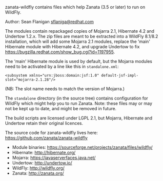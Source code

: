 zanata-wildfly contains files which help Zanata (3.5 or later) to run on WildFly.

Author: Sean Flanigan <sflaniga@redhat.com>


The modules contain repackaged copies of Mojarra 2.1, Hibernate 4.2 and Undertow 1.2.x.  The zip files are meant to be extracted into a WildFly 8.1/8.2 installation, which will add some Mojarra 2.1 modules, replace the 'main' Hibernate module with Hibernate 4.2, and upgrade Undertow to fix https://bugzilla.redhat.com/show_bug.cgi?id=1197955.

The 'main' Hibernate module is used by default, but the Mojarra modules need to be activated by a line like this in `standalone.xml`:

    <subsystem xmlns="urn:jboss:domain:jsf:1.0" default-jsf-impl-slot="mojarra-2.1.28"/>

(NB: The slot name needs to match the version of Mojarra.)

The `standalone` directory (in the source tree) contains configuration for WildFly which might help you to run Zanata.  Note: these files may or may not be kept up to date, and might be removed in future.


The build scripts are licensed under LGPL 2.1, but Mojarra, Hibernate and Undertow retain their original licences.

The source code for zanata-wildfly lives here: https://github.com/zanata/zanata-wildfly

 * Module binaries: https://sourceforge.net/projects/zanata/files/wildfly/
 * Hibernate: http://hibernate.org/
 * Mojarra: https://javaserverfaces.java.net/
 * Undertow: http://undertow.io/
 * WildFly: http://wildfly.org/
 * Zanata: http://zanata.org/

